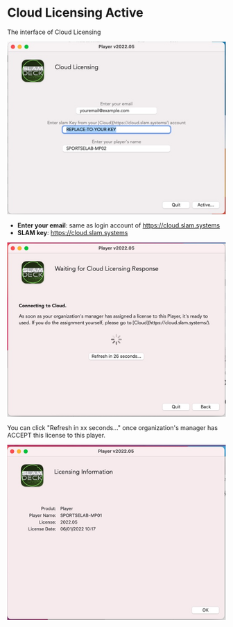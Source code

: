 # Cloud Licensing Active

The interface of Cloud Licensing

![Active](active-screenshot.jpg)

- **Enter your email**: same as login account of https://cloud.slam.systems
- **SLAM key**: https://cloud.slam.systems



![Active wait](active-waitting.jpg)

You can click "Refresh in xx seconds..." once organization's manager has ACCEPT this license to this player.

![Active approved](active-approved.jpg)